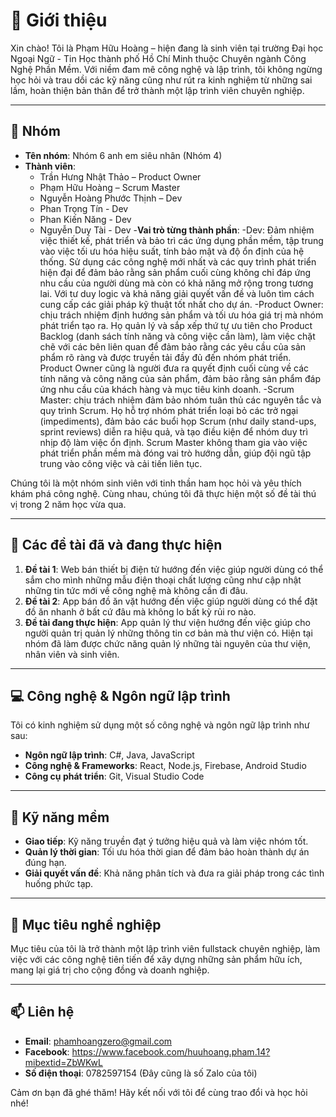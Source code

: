 # 👋 Giới thiệu

Xin chào! Tôi là Phạm Hữu Hoàng – hiện đang là sinh viên tại trường Đại học Ngoại Ngữ - Tin Học thành phố Hồ Chí Minh thuộc Chuyên ngành Công Nghệ Phần Mềm. Với niềm đam mê công nghệ và lập trình, tôi không ngừng học hỏi và trau dồi các kỹ năng cũng như rút ra kinh nghiệm từ những sai lầm, hoàn thiện bản thân để trở thành một lập trình viên chuyên nghiệp.

---

## 👥 Nhóm

- **Tên nhóm**: Nhóm 6 anh em siêu nhân (Nhóm 4)
- **Thành viên**:
  - Trần Hưng Nhật Thảo – Product Owner
  - Phạm Hữu Hoàng – Scrum Master
  - Nguyễn Hoàng Phước Thịnh – Dev
  - Phan Trọng Tín - Dev
  - Phan Kiến Năng - Dev
  - Nguyễn Duy Tài - Dev
-**Vai trò từng thành phần**:
  -Dev: Đảm nhiệm việc thiết kế, phát triển và bảo trì các ứng dụng phần mềm, tập trung vào việc tối ưu hóa hiệu suất, tính bảo mật và độ ổn định của hệ thống. Sử 
dụng các công nghệ mới nhất và các quy trình phát triển hiện đại để đảm bảo rằng sản phẩm cuối cùng không chỉ đáp ứng nhu cầu của người dùng mà còn có khả năng mở rộng trong tương lai. Với tư duy logic và khả năng giải quyết vấn đề và luôn tìm cách cung cấp các giải pháp kỹ thuật tốt nhất cho dự án.
  -Product Owner: chịu trách nhiệm định hướng sản phẩm và tối ưu hóa giá trị mà nhóm phát triển tạo ra. Họ quản lý và sắp xếp thứ tự ưu tiên cho Product Backlog (danh sách tính năng và công việc cần làm), làm việc chặt chẽ với các bên liên quan để đảm bảo rằng các yêu cầu của sản phẩm rõ ràng và được truyền tải đầy đủ đến nhóm phát triển. Product Owner cũng là người đưa ra quyết định cuối cùng về các tính năng và công năng của sản phẩm, đảm bảo rằng sản phẩm đáp ứng nhu cầu của khách hàng và mục tiêu kinh doanh.
  -Scrum Master: chịu trách nhiệm đảm bảo nhóm tuân thủ các nguyên tắc và quy trình Scrum. Họ hỗ trợ nhóm phát triển loại bỏ các trở ngại (impediments), đảm bảo các buổi họp Scrum (như daily stand-ups, sprint reviews) diễn ra hiệu quả, và tạo điều kiện để nhóm duy trì nhịp độ làm việc ổn định. Scrum Master không tham gia vào việc phát triển phần mềm mà đóng vai trò hướng dẫn, giúp đội ngũ tập trung vào công việc và cải tiến liên tục.

Chúng tôi là một nhóm sinh viên với tinh thần ham học hỏi và yêu thích khám phá công nghệ. Cùng nhau, chúng tôi đã thực hiện một số đề tài thú vị trong 2 năm học vừa qua.

---

## 📝 Các đề tài đã và đang thực hiện

1. **Đề tài 1**: Web bán thiết bị điện tử hướng đến việc giúp người dùng có thể sắm cho mình những mẫu điện thoại chất lượng cũng như cập nhật những tin tức mới về công nghệ mà không cần đi đâu.
2. **Đề tài 2**: App bán đồ ăn vặt hướng đến việc giúp người dùng có thể đặt đồ ăn nhanh ở bất cứ đâu mà không lo bất kỳ rủi ro nào.
3. **Đề tài đang thực hiện**: App quản lý thư viện hướng đến việc giúp cho người quản trị quản lý những thông tin cơ bản mà thư viện có. Hiện tại nhóm đã làm được chức năng quản lý những tài nguyên của thư viện, nhân viên và sinh viên.

---

## 💻 Công nghệ & Ngôn ngữ lập trình

Tôi có kinh nghiệm sử dụng một số công nghệ và ngôn ngữ lập trình như sau:

- **Ngôn ngữ lập trình**: C#, Java, JavaScript
- **Công nghệ & Frameworks**: React, Node.js, Firebase, Android Studio
- **Công cụ phát triển**: Git, Visual Studio Code

---

## 🧩 Kỹ năng mềm
- **Giao tiếp**: Kỹ năng truyền đạt ý tưởng hiệu quả và làm việc nhóm tốt.
- **Quản lý thời gian**: Tối ưu hóa thời gian để đảm bảo hoàn thành dự án đúng hạn.
- **Giải quyết vấn đề**: Khả năng phân tích và đưa ra giải pháp trong các tình huống phức tạp.

---

## 🌟 Mục tiêu nghề nghiệp
Mục tiêu của tôi là trở thành một lập trình viên fullstack chuyên nghiệp, làm việc với các công nghệ tiên tiến để xây dựng những sản phẩm hữu ích, mang lại giá trị cho cộng đồng và doanh nghiệp.

---

## 📫 Liên hệ

- **Email**: phamhoangzero@gmail.com
- **Facebook**: https://www.facebook.com/huuhoang.pham.14?mibextid=ZbWKwL
- **Số điện thoại**: 0782597154 (Đây cũng là số Zalo của tôi) 

Cảm ơn bạn đã ghé thăm! Hãy kết nối với tôi để cùng trao đổi và học hỏi nhé!
